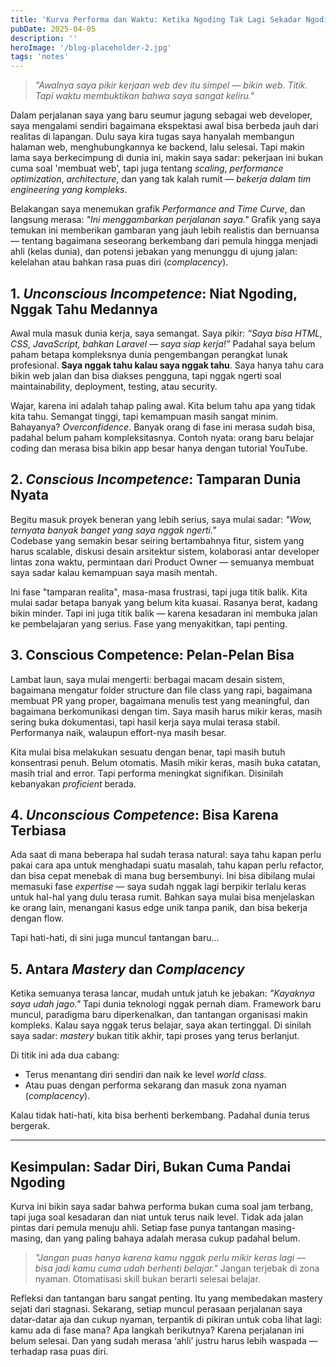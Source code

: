 ```yaml
---
title: 'Kurva Performa dan Waktu: Ketika Ngoding Tak Lagi Sekadar Ngoding'
pubDate: 2025-04-05
description: ''
heroImage: '/blog-placeholder-2.jpg'
tags: 'notes'
---
```


> *"Awalnya saya pikir kerjaan web dev itu simpel — bikin web. Titik. Tapi waktu membuktikan bahwa saya sangat keliru."*

Dalam perjalanan saya yang baru seumur jagung sebagai web developer, saya mengalami sendiri bagaimana ekspektasi awal bisa berbeda jauh dari realitas di lapangan. Dulu saya kira tugas saya hanyalah membangun halaman web, menghubungkannya ke backend, lalu selesai. Tapi makin lama saya berkecimpung di dunia ini, makin saya sadar: pekerjaan ini bukan cuma soal 'membuat web', tapi juga tentang *scaling*, *performance optimization*, *architecture*, dan yang tak kalah rumit — *bekerja dalam tim engineering yang kompleks*.

Belakangan saya menemukan grafik *Performance and Time Curve*, dan langsung merasa: *"Ini menggambarkan perjalanan saya."* Grafik yang saya temukan ini memberikan gambaran yang jauh lebih realistis dan bernuansa — tentang bagaimana seseorang berkembang dari pemula hingga menjadi ahli (kelas dunia), dan potensi jebakan yang menunggu di ujung jalan: kelelahan atau bahkan rasa puas diri (_complacency_).

## 1. _Unconscious Incompetence_: Niat Ngoding, Nggak Tahu Medannya

Awal mula masuk dunia kerja, saya semangat. Saya pikir: *“Saya bisa HTML, CSS, JavaScript, bahkan Laravel — saya siap kerja!”* Padahal saya belum paham betapa kompleksnya dunia pengembangan perangkat lunak profesional. **Saya nggak tahu kalau saya nggak tahu**. Saya hanya tahu cara bikin web jalan dan bisa diakses pengguna, tapi nggak ngerti soal maintainability, deployment, testing, atau security.

Wajar, karena ini adalah tahap paling awal. Kita belum tahu apa yang tidak kita tahu. Semangat tinggi, tapi kemampuan masih sangat minim. Bahayanya? _Overconfidence_. Banyak orang di fase ini merasa sudah bisa, padahal belum paham kompleksitasnya. Contoh nyata: orang baru belajar coding dan merasa bisa bikin app besar hanya dengan tutorial YouTube.

## 2. _Conscious Incompetence_: Tamparan Dunia Nyata

Begitu masuk proyek beneran yang lebih serius, saya mulai sadar: *"Wow, ternyata banyak banget yang saya nggak ngerti."*  
Codebase yang semakin besar seiring bertambahnya fitur, sistem yang harus scalable, diskusi desain arsitektur sistem, kolaborasi antar developer lintas zona waktu, permintaan dari Product Owner — semuanya membuat saya sadar kalau kemampuan saya masih mentah.

Ini fase "tamparan realita", masa-masa frustrasi, tapi juga titik balik. Kita mulai sadar betapa banyak yang belum kita kuasai. Rasanya berat, kadang bikin minder. Tapi ini juga titik balik — karena kesadaran ini membuka jalan ke pembelajaran yang serius. Fase yang menyakitkan, tapi penting.

## 3. Conscious Competence: Pelan-Pelan Bisa

Lambat laun, saya mulai mengerti: berbagai macam desain sistem, bagaimana mengatur folder structure dan file class yang rapi, bagaimana membuat PR yang proper, bagaimana menulis test yang meaningful, dan bagaimana berkomunikasi dengan tim. Saya masih harus mikir keras, masih sering buka dokumentasi, tapi hasil kerja saya mulai terasa stabil. Performanya naik, walaupun effort-nya masih besar.

Kita mulai bisa melakukan sesuatu dengan benar, tapi masih butuh konsentrasi penuh. Belum otomatis. Masih mikir keras, masih buka catatan, masih trial and error. Tapi performa meningkat signifikan. Disinilah kebanyakan _proficient_ berada.

## 4. _Unconscious Competence_: Bisa Karena Terbiasa

Ada saat di mana beberapa hal sudah terasa natural: saya tahu kapan perlu pakai cara apa untuk menghadapi suatu masalah, tahu kapan perlu refactor, dan bisa cepat menebak di mana bug bersembunyi. Ini bisa dibilang mulai memasuki fase *expertise* — saya sudah nggak lagi berpikir terlalu keras untuk hal-hal yang dulu terasa rumit. Bahkan saya mulai bisa menjelaskan ke orang lain, menangani kasus edge unik tanpa panik, dan bisa bekerja dengan flow.

Tapi hati-hati, di sini juga muncul tantangan baru…

## 5. Antara _Mastery_ dan _Complacency_

Ketika semuanya terasa lancar, mudah untuk jatuh ke jebakan: *"Kayaknya saya udah jago."* Tapi dunia teknologi nggak pernah diam. Framework baru muncul, paradigma baru diperkenalkan, dan tantangan organisasi makin kompleks. Kalau saya nggak terus belajar, saya akan tertinggal. Di sinilah saya sadar: *mastery* bukan titik akhir, tapi proses yang terus berlanjut.

Di titik ini ada dua cabang:
- Terus menantang diri sendiri dan naik ke level _world class_.
- Atau puas dengan performa sekarang dan masuk zona nyaman (_complacency_).

Kalau tidak hati-hati, kita bisa berhenti berkembang. Padahal dunia terus bergerak.

---

## Kesimpulan: Sadar Diri, Bukan Cuma Pandai Ngoding

Kurva ini bikin saya sadar bahwa performa bukan cuma soal jam terbang, tapi juga soal kesadaran dan niat untuk terus naik level. Tidak ada jalan pintas dari pemula menuju ahli.
Setiap fase punya tantangan masing-masing, dan yang paling bahaya adalah merasa cukup padahal belum.  

> *"Jangan puas hanya karena kamu nggak perlu mikir keras lagi — bisa jadi kamu cuma udah berhenti belajar."*
Jangan terjebak di zona nyaman. Otomatisasi skill bukan berarti selesai belajar.

Refleksi dan tantangan baru sangat penting. Itu yang membedakan mastery sejati dari stagnasi. Sekarang, setiap muncul perasaan perjalanan saya datar-datar aja dan cukup nyaman, terpantik di pikiran untuk coba lihat lagi: kamu ada di fase mana? Apa langkah berikutnya? Karena perjalanan ini belum selesai. Dan yang sudah merasa ‘ahli’ justru harus lebih waspada — terhadap rasa puas diri.
